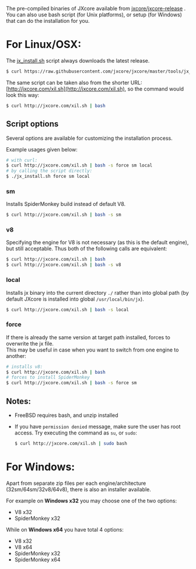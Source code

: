 
The pre-compiled binaries of JXcore available from [jxcore/jxcore-release](https://github.com/jxcore/jxcore-release)  .
You can also use bash script (for Unix platforms), or setup (for Windows) that can do the installation 
for you.

# For Linux/OSX:

The [jx_install.sh](https://github.com/jxcore/jxcore/blob/master/tools/jx_install.sh) script always 
downloads the latest release.

```bash
$ curl https://raw.githubusercontent.com/jxcore/jxcore/master/tools/jx_install.sh | bash
```

The same script can be taken also from the shorter URL: [http://jxcore.com/xil.sh](http://jxcore.com/xil.sh), so the command would look this way:

```bash
$ curl http://jxcore.com/xil.sh | bash
```

## Script options

Several options are available for customizing the installation process. 

Example usages given below:

```bash
# with curl:
$ curl http://jxcore.com/xil.sh | bash -s force sm local
# by calling the script directly:
$ ./jx_install.sh force sm local
```

### sm

Installs SpiderMonkey build instead of default V8.

```bash
$ curl http://jxcore.com/xil.sh | bash -s sm
```

### v8

Specifying the engine for V8 is not necessary (as this is the default engine), but still acceptable. 
Thus both of the following calls are equivalent:

```bash
$ curl http://jxcore.com/xil.sh | bash
$ curl http://jxcore.com/xil.sh | bash -s v8
```

### local

Installs jx binary into the current directory `./` rather than into global path (by default 
JXcore is installed into global `/usr/local/bin/jx`).

```bash
$ curl http://jxcore.com/xil.sh | bash -s local
```

### force

If there is already the same version at target path installed, forces to overwrite the jx file.  
This may be useful in case when you want to switch from one engine to another:

```bash
# installs v8:
$ curl http://jxcore.com/xil.sh | bash
# forces to install SpiderMonkey
$ curl http://jxcore.com/xil.sh | bash -s force sm
```

## Notes:

* FreeBSD requires bash, and unzip installed
* If you have `permission denied` message, make sure the user has root access. 
Try executing the command as `su`, or `sudo`:

    ```bash
    $ curl http://jxcore.com/xil.sh | sudo bash
    ```

# For Windows:

Apart from separate zip files per each engine/architecture (32sm/64sm/32v8/64v8), there is 
also an installer available.

For example on **Windows x32** you may choose one of the two options:

* V8 x32
* SpiderMonkey x32

While on **Windows x64** you have total 4 options:

* V8 x32
* V8 x64
* SpiderMonkey x32
* SpiderMonkey x64

